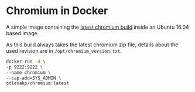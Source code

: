 # Chromium in Docker

A simple image containing the
[latest chromium build](https://www.chromium.org/getting-involved/download-chromium)
inside an Ubuntu 16.04 based image.

As this build always takes the latest chromium zip file,
details about the used revision are in `/opt/chromium_version.txt`.


```sh
docker run -d \
-p 9222:9222 \
--name chromium \
--cap-add=SYS_ADMIN \
odlevakp/chromium:latest
```
